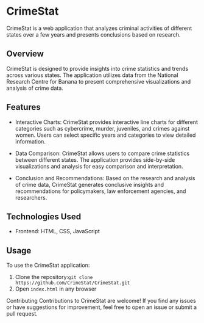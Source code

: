 # CrimeStat

CrimeStat is a web application that analyzes criminal activities of different states over a few years and presents conclusions based on research.

## Overview

CrimeStat is designed to provide insights into crime statistics and trends across various states. The application utilizes data from the National Research Centre for Banana to present comprehensive visualizations and analysis of crime data.

## Features

- Interactive Charts: CrimeStat provides interactive line charts for different categories such as cybercrime, murder, juveniles, and crimes against women. Users can select specific years and categories to view detailed information.

- Data Comparison: CrimeStat allows users to compare crime statistics between different states. The application provides side-by-side visualizations and analysis for easy comparison and interpretation.

- Conclusion and Recommendations: Based on the research and analysis of crime data, CrimeStat generates conclusive insights and recommendations for policymakers, law enforcement agencies, and researchers.


## Technologies Used

- Frontend: HTML, CSS, JavaScript


## Usage

To use the CrimeStat application:

1. Clone the repository:```git clone https://github.com/CrimeStat/CrimeStat.git```
2. Open ``index.html`` in any browser 

Contributing
Contributions to CrimeStat are welcome! If you find any issues or have suggestions for improvement, feel free to open an issue or submit a pull request.
